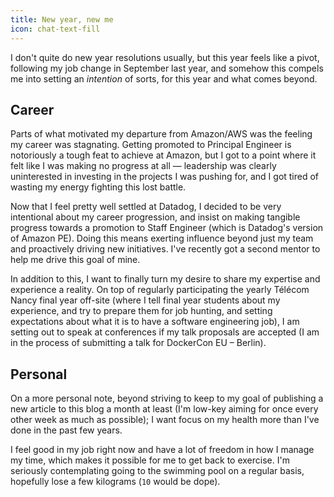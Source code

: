 ```yaml
---
title: New year, new me
icon: chat-text-fill
---
```


I don't quite do new year resolutions usually, but this year feels like a pivot,
following my job change in September last year, and somehow this compels me into
setting an _intention_ of sorts, for this year and what comes beyond.

## Career

Parts of what motivated my departure from Amazon/AWS was the feeling my career
was stagnating. Getting promoted to Principal Engineer is notoriously a tough
feat to achieve at Amazon, but I got to a point where it felt like I was making
no progress at all &mdash; leadership was clearly uninterested in investing in
the projects I was pushing for, and I got tired of wasting my energy fighting
this lost battle.

Now that I feel pretty well settled at Datadog, I decided to be very intentional
about my career progression, and insist on making tangible progress towards a
promotion to Staff Engineer (which is Datadog's version of Amazon PE). Doing
this means exerting influence beyond just my team and proactively driving new
initiatives. I've recently got a second mentor to help me drive this goal of
mine.

In addition to this, I want to finally turn my desire to share my expertise and
experience a reality. On top of regularly participating the yearly Télécom Nancy
final year off-site (where I tell final year students about my experience, and try
to prepare them for job hunting, and setting expectations about what it is to
have a software engineering job), I am setting out to speak at conferences if my
talk proposals are accepted (I am in the process of submitting a talk for
DockerCon EU &ndash; Berlin).

## Personal

On a more personal note, beyond striving to keep to my goal of publishing a new
article to this blog a month at least (I'm low-key aiming for once every other
week as much as possible); I want focus on my health more than I've done in the
past few years.

I feel good in my job right now and have a lot of freedom in how I manage my
time, which makes it possible for me to get back to exercise. I'm seriously
contemplating going to the swimming pool on a regular basis, hopefully lose a
few kilograms (`10` would be dope).
